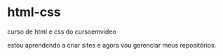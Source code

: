 # html-css
 curso de html e css do cursoemvideo

estou aprendendo a criar sites e agora vou gerenciar meus repositórios.
